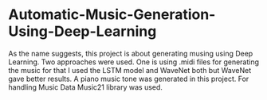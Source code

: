 # Automatic-Music-Generation-Using-Deep-Learning

  As the name suggests, this project is about generating musing using Deep Learning. Two approaches were used. One is using .midi files for generating the music for that I used the LSTM model and WaveNet both but WaveNet gave better results. A piano music tone was generated in this project. For handling Music Data Music21 library was used.
